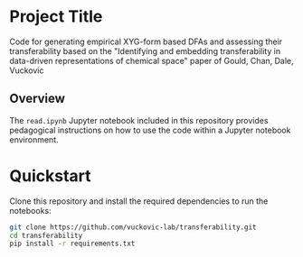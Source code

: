 # Project Title

Code for generating empirical XYG-form based DFAs and assessing their transferability based on the "Identifying and embedding transferability in data-driven representations of chemical space" paper of Gould, Chan, Dale, Vuckovic

## Overview

The `read.ipynb` Jupyter notebook included in this repository provides pedagogical instructions on how to use the code within a Jupyter notebook environment.

# Quickstart

Clone this repository and install the required dependencies to run the notebooks:

```bash
git clone https://github.com/vuckovic-lab/transferability.git
cd transferability
pip install -r requirements.txt
